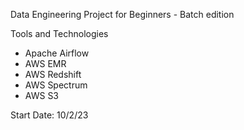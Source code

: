 Data Engineering Project for Beginners - Batch edition

Tools and Technologies
- Apache Airflow
- AWS EMR
- AWS Redshift
- AWS Spectrum
- AWS S3

Start Date: 10/2/23

